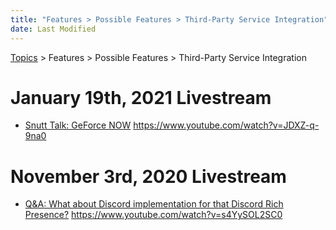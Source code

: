 ```yaml
---
title: "Features > Possible Features > Third-Party Service Integration"
date: Last Modified
---
```

[Topics](../../../topics.md) > Features > Possible Features > Third-Party Service Integration

# January 19th, 2021 Livestream
* [Snutt Talk: GeForce NOW](../../../transcriptions/yt-JDXZ-q-9na0.md) https://www.youtube.com/watch?v=JDXZ-q-9na0

# November 3rd, 2020 Livestream
* [Q&A: What about Discord implementation for that Discord Rich Presence?](../../../transcriptions/yt-s4YySOL2SC0.md) https://www.youtube.com/watch?v=s4YySOL2SC0
